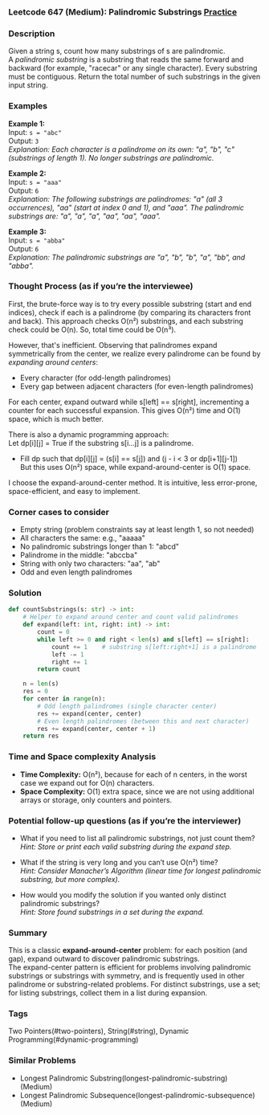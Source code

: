### Leetcode 647 (Medium): Palindromic Substrings [Practice](https://leetcode.com/problems/palindromic-substrings)

### Description  
Given a string s, count how many substrings of s are palindromic.  
A *palindromic substring* is a substring that reads the same forward and backward (for example, "racecar" or any single character). Every substring must be contiguous. Return the total number of such substrings in the given input string.

### Examples  

**Example 1:**  
Input: `s = "abc"`  
Output: `3`  
*Explanation: Each character is a palindrome on its own: "a", "b", "c" (substrings of length 1). No longer substrings are palindromic.*

**Example 2:**  
Input: `s = "aaa"`  
Output: `6`  
*Explanation: The following substrings are palindromes: "a" (all 3 occurrences), "aa" (start at index 0 and 1), and "aaa". The palindromic substrings are: "a", "a", "a", "aa", "aa", "aaa".*

**Example 3:**  
Input: `s = "abba"`  
Output: `6`  
*Explanation: The palindromic substrings are "a", "b", "b", "a", "bb", and "abba".*  

### Thought Process (as if you’re the interviewee)  
First, the brute-force way is to try every possible substring (start and end indices), check if each is a palindrome (by comparing its characters front and back). This approach checks O(n²) substrings, and each substring check could be O(n). So, total time could be O(n³).

However, that's inefficient. Observing that palindromes expand symmetrically from the center, we realize every palindrome can be found by *expanding around centers*:  
- Every character (for odd-length palindromes)  
- Every gap between adjacent characters (for even-length palindromes)  

For each center, expand outward while s[left] == s[right], incrementing a counter for each successful expansion. This gives O(n²) time and O(1) space, which is much better.

There is also a dynamic programming approach:  
Let dp[i][j] = True if the substring s[i...j] is a palindrome.  
- Fill dp such that dp[i][j] = (s[i] == s[j]) and (j - i < 3 or dp[i+1][j-1])  
But this uses O(n²) space, while expand-around-center is O(1) space.

I choose the expand-around-center method. It is intuitive, less error-prone, space-efficient, and easy to implement.

### Corner cases to consider  
- Empty string (problem constraints say at least length 1, so not needed)
- All characters the same: e.g., "aaaaa"
- No palindromic substrings longer than 1: "abcd"
- Palindrome in the middle: "abccba"
- String with only two characters: "aa", "ab"
- Odd and even length palindromes

### Solution

```python
def countSubstrings(s: str) -> int:
    # Helper to expand around center and count valid palindromes
    def expand(left: int, right: int) -> int:
        count = 0
        while left >= 0 and right < len(s) and s[left] == s[right]:
            count += 1    # substring s[left:right+1] is a palindrome
            left -= 1
            right += 1
        return count

    n = len(s)
    res = 0
    for center in range(n):
        # Odd length palindromes (single character center)
        res += expand(center, center)
        # Even length palindromes (between this and next character)
        res += expand(center, center + 1)
    return res
```

### Time and Space complexity Analysis  
- **Time Complexity:** O(n²), because for each of n centers, in the worst case we expand out for O(n) characters.
- **Space Complexity:** O(1) extra space, since we are not using additional arrays or storage, only counters and pointers.

### Potential follow-up questions (as if you’re the interviewer)  

- What if you need to list all palindromic substrings, not just count them?  
  *Hint: Store or print each valid substring during the expand step.*

- What if the string is very long and you can’t use O(n²) time?  
  *Hint: Consider Manacher’s Algorithm (linear time for longest palindromic substring, but more complex).*

- How would you modify the solution if you wanted only distinct palindromic substrings?  
  *Hint: Store found substrings in a set during the expand.*

### Summary  
This is a classic **expand-around-center** problem: for each position (and gap), expand outward to discover palindromic substrings.  
The expand-center pattern is efficient for problems involving palindromic substrings or substrings with symmetry, and is frequently used in other palindrome or substring-related problems. For distinct substrings, use a set; for listing substrings, collect them in a list during expansion.

### Tags
Two Pointers(#two-pointers), String(#string), Dynamic Programming(#dynamic-programming)

### Similar Problems
- Longest Palindromic Substring(longest-palindromic-substring) (Medium)
- Longest Palindromic Subsequence(longest-palindromic-subsequence) (Medium)